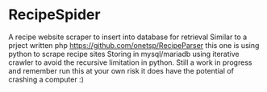 # RecipeSpider
A recipe website scraper to insert into database for retrieval
Similar to a prject written php https://github.com/onetsp/RecipeParser this one is using python to scrape recipe sites
Storing in mysql/mariadb
using iterative crawler to avoid the recursive limitation in python.
Still a work in progress and remember run this at your own risk it does have the potential of crashing a computer :)
